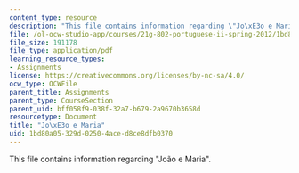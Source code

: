```yaml
---
content_type: resource
description: "This file contains information regarding \"Jo\xE3o e Maria\"."
file: /ol-ocw-studio-app/courses/21g-802-portuguese-ii-spring-2012/1bd80a05329d02504aced8ce8dfb0370_MIT21G_802S12_Joao_e_Maria.pdf
file_size: 191178
file_type: application/pdf
learning_resource_types:
- Assignments
license: https://creativecommons.org/licenses/by-nc-sa/4.0/
ocw_type: OCWFile
parent_title: Assignments
parent_type: CourseSection
parent_uid: bff058f9-038f-32a7-b679-2a9670b3658d
resourcetype: Document
title: "Jo\xE3o e Maria"
uid: 1bd80a05-329d-0250-4ace-d8ce8dfb0370
---
```

This file contains information regarding "João e Maria".